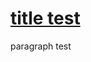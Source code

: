 <!DOCTYPE html>
<html>
  <head>
    <meta charset="utf-8">
    <meta name="viewport" content="width=device-width">
    <link href="style.css" rel="stylesheet" type="text/css" />
  </head>
  <body>
    <h1><a href="https://workman-py.github.org">title test</a></h1>
      <p>paragraph test</p>
  </body>
</html>

<!--If saving doesnt work, press shift+F5 . It's a refresh that ignores the cache-->
<!--225 x 225-->
